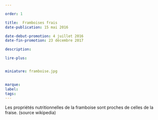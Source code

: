 ```yaml
---

order: 1

title:  Framboises frais
date-publication: 15 mai 2016

date-debut-promotion: 4 juillet 2016
date-fin-promotion: 23 décembre 2017

description: 

lire-plus: 


miniature: framboise.jpg
 

marque:
label: 
tags: 
---
```


<!--fin-excerpt-->
<!-- ******************************** -->
<!-- **** début contenu détaillé **** -->

Les propriétés nutritionnelles de la framboise sont proches de celles de la fraise. 
(source wikipedia)

<!-- **** fin contenu détaillé **** -->
<!-- ****************************** -->




